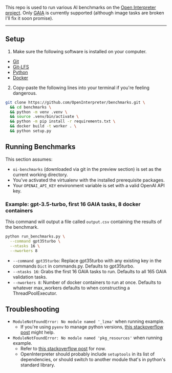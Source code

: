 This repo is used to run various AI benchmarks on the [Open Interpreter project](https://github.com/OpenInterpreter/open-interpreter).  Only [GAIA](https://huggingface.co/gaia-benchmark) is currently supported (although image tasks are broken I'll fix it soon promise).

---

## Setup

1. Make sure the following software is installed on your computer.

- [Git](https://git-scm.com)
- [Git-LFS](https://git-lfs.com)
- [Python](https://www.python.org)
- [Docker](https://www.docker.com/)

2. Copy-paste the following lines into your terminal if you're feeling dangerous.

```bash
git clone https://github.com/OpenInterpreter/benchmarks.git \
  && cd benchmarks \
  && python -m venv .venv \
  && source .venv/bin/activate \
  && python -m pip install -r requirements.txt \
  && docker build -t worker . \
  && python setup.py
```

## Running Benchmarks

This section assumes:
- `oi-benchmarks` (downloaded via git in the preview section) is set as the current working directory.
- You've activated the virtualenv with the installed prerequisite packages.
- Your `OPENAI_API_KEY` environment variable is set with a valid OpenAI API key.

### Example: gpt-3.5-turbo, first 16 GAIA tasks, 8 docker containers

This command will output a file called `output.csv` containing the results of the benchmark.

```bash
python run_benchmarks.py \
  --command gpt35turbo \
  --ntasks 16 \
  --nworkers 8
```

- `--command gpt35turbo`: Replace gpt35turbo with any existing key in the commands `Dict` in commands.py.  Defaults to gpt35turbo.
- `--ntasks 16`: Grabs the first 16 GAIA tasks to run.  Defaults to all 165 GAIA validation tasks.
- `--nworkers 8`: Number of docker containers to run at once.  Defaults to whatever max_workers defaults to when constructing a ThreadPoolExecutor.

## Troubleshooting

- `ModuleNotFoundError: No module named '_lzma'` when running example.
    - If you're using `pyenv` to manage python versions, [this stackoverflow post](https://stackoverflow.com/questions/59690698/modulenotfounderror-no-module-named-lzma-when-building-python-using-pyenv-on) might help.
- `ModuleNotFoundError: No module named 'pkg_resources'` when running example.
    - Refer to [this stackoverflow post](https://stackoverflow.com/questions/7446187/no-module-named-pkg-resources) for now.
    - OpenInterpreter should probably include `setuptools` in its list of dependencies, or should switch to another module that's in python's standard library.
